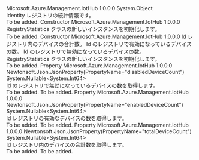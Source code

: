 <Type Name="RegistryStatistics" FullName="Microsoft.Azure.Management.IotHub.Models.RegistryStatistics">
  <TypeSignature Language="C#" Value="public class RegistryStatistics" />
  <TypeSignature Language="ILAsm" Value=".class public auto ansi beforefieldinit RegistryStatistics extends System.Object" />
  <TypeSignature Language="DocId" Value="T:Microsoft.Azure.Management.IotHub.Models.RegistryStatistics" />
  <TypeSignature Language="VB.NET" Value="Public Class RegistryStatistics" />
  <TypeSignature Language="F#" Value="type RegistryStatistics = class" />
  <AssemblyInfo>
    <AssemblyName>Microsoft.Azure.Management.IotHub</AssemblyName>
    <AssemblyVersion>1.0.0.0</AssemblyVersion>
  </AssemblyInfo>
  <Base>
    <BaseTypeName>System.Object</BaseTypeName>
  </Base>
  <Interfaces />
  <Docs>
    <summary>
            Identity レジストリの統計情報です。
            </summary>
    <remarks>To be added.</remarks>
  </Docs>
  <Members>
    <Member MemberName=".ctor">
      <MemberSignature Language="C#" Value="public RegistryStatistics ();" />
      <MemberSignature Language="ILAsm" Value=".method public hidebysig specialname rtspecialname instance void .ctor() cil managed" />
      <MemberSignature Language="DocId" Value="M:Microsoft.Azure.Management.IotHub.Models.RegistryStatistics.#ctor" />
      <MemberSignature Language="VB.NET" Value="Public Sub New ()" />
      <MemberType>Constructor</MemberType>
      <AssemblyInfo>
        <AssemblyName>Microsoft.Azure.Management.IotHub</AssemblyName>
        <AssemblyVersion>1.0.0.0</AssemblyVersion>
      </AssemblyInfo>
      <Parameters />
      <Docs>
        <summary>
            RegistryStatistics クラスの新しいインスタンスを初期化します。
            </summary>
        <remarks>To be added.</remarks>
      </Docs>
    </Member>
    <Member MemberName=".ctor">
      <MemberSignature Language="C#" Value="public RegistryStatistics (Nullable&lt;long&gt; totalDeviceCount = null, Nullable&lt;long&gt; enabledDeviceCount = null, Nullable&lt;long&gt; disabledDeviceCount = null);" />
      <MemberSignature Language="ILAsm" Value=".method public hidebysig specialname rtspecialname instance void .ctor(valuetype System.Nullable`1&lt;int64&gt; totalDeviceCount, valuetype System.Nullable`1&lt;int64&gt; enabledDeviceCount, valuetype System.Nullable`1&lt;int64&gt; disabledDeviceCount) cil managed" />
      <MemberSignature Language="DocId" Value="M:Microsoft.Azure.Management.IotHub.Models.RegistryStatistics.#ctor(System.Nullable{System.Int64},System.Nullable{System.Int64},System.Nullable{System.Int64})" />
      <MemberSignature Language="VB.NET" Value="Public Sub New (Optional totalDeviceCount As Nullable(Of Long) = null, Optional enabledDeviceCount As Nullable(Of Long) = null, Optional disabledDeviceCount As Nullable(Of Long) = null)" />
      <MemberSignature Language="F#" Value="new Microsoft.Azure.Management.IotHub.Models.RegistryStatistics : Nullable&lt;int64&gt; * Nullable&lt;int64&gt; * Nullable&lt;int64&gt; -&gt; Microsoft.Azure.Management.IotHub.Models.RegistryStatistics" Usage="new Microsoft.Azure.Management.IotHub.Models.RegistryStatistics (totalDeviceCount, enabledDeviceCount, disabledDeviceCount)" />
      <MemberType>Constructor</MemberType>
      <AssemblyInfo>
        <AssemblyName>Microsoft.Azure.Management.IotHub</AssemblyName>
        <AssemblyVersion>1.0.0.0</AssemblyVersion>
      </AssemblyInfo>
      <Parameters>
        <Parameter Name="totalDeviceCount" Type="System.Nullable&lt;System.Int64&gt;" />
        <Parameter Name="enabledDeviceCount" Type="System.Nullable&lt;System.Int64&gt;" />
        <Parameter Name="disabledDeviceCount" Type="System.Nullable&lt;System.Int64&gt;" />
      </Parameters>
      <Docs>
        <param name="totalDeviceCount">Id レジストリ内のデバイスの合計数。</param>
        <param name="enabledDeviceCount">Id のレジストリで有効になっているデバイスの数。</param>
        <param name="disabledDeviceCount">Id のレジストリで無効になっているデバイスの数。</param>
        <summary>
            RegistryStatistics クラスの新しいインスタンスを初期化します。
            </summary>
        <remarks>To be added.</remarks>
      </Docs>
    </Member>
    <Member MemberName="DisabledDeviceCount">
      <MemberSignature Language="C#" Value="public Nullable&lt;long&gt; DisabledDeviceCount { get; }" />
      <MemberSignature Language="ILAsm" Value=".property instance valuetype System.Nullable`1&lt;int64&gt; DisabledDeviceCount" />
      <MemberSignature Language="DocId" Value="P:Microsoft.Azure.Management.IotHub.Models.RegistryStatistics.DisabledDeviceCount" />
      <MemberSignature Language="VB.NET" Value="Public ReadOnly Property DisabledDeviceCount As Nullable(Of Long)" />
      <MemberSignature Language="F#" Value="member this.DisabledDeviceCount : Nullable&lt;int64&gt;" Usage="Microsoft.Azure.Management.IotHub.Models.RegistryStatistics.DisabledDeviceCount" />
      <MemberType>Property</MemberType>
      <AssemblyInfo>
        <AssemblyName>Microsoft.Azure.Management.IotHub</AssemblyName>
        <AssemblyVersion>1.0.0.0</AssemblyVersion>
      </AssemblyInfo>
      <Attributes>
        <Attribute>
          <AttributeName>Newtonsoft.Json.JsonProperty(PropertyName="disabledDeviceCount")</AttributeName>
        </Attribute>
      </Attributes>
      <ReturnValue>
        <ReturnType>System.Nullable&lt;System.Int64&gt;</ReturnType>
      </ReturnValue>
      <Docs>
        <summary>
            Id のレジストリで無効になっているデバイスの数を取得します。
            </summary>
        <value>To be added.</value>
        <remarks>To be added.</remarks>
      </Docs>
    </Member>
    <Member MemberName="EnabledDeviceCount">
      <MemberSignature Language="C#" Value="public Nullable&lt;long&gt; EnabledDeviceCount { get; }" />
      <MemberSignature Language="ILAsm" Value=".property instance valuetype System.Nullable`1&lt;int64&gt; EnabledDeviceCount" />
      <MemberSignature Language="DocId" Value="P:Microsoft.Azure.Management.IotHub.Models.RegistryStatistics.EnabledDeviceCount" />
      <MemberSignature Language="VB.NET" Value="Public ReadOnly Property EnabledDeviceCount As Nullable(Of Long)" />
      <MemberSignature Language="F#" Value="member this.EnabledDeviceCount : Nullable&lt;int64&gt;" Usage="Microsoft.Azure.Management.IotHub.Models.RegistryStatistics.EnabledDeviceCount" />
      <MemberType>Property</MemberType>
      <AssemblyInfo>
        <AssemblyName>Microsoft.Azure.Management.IotHub</AssemblyName>
        <AssemblyVersion>1.0.0.0</AssemblyVersion>
      </AssemblyInfo>
      <Attributes>
        <Attribute>
          <AttributeName>Newtonsoft.Json.JsonProperty(PropertyName="enabledDeviceCount")</AttributeName>
        </Attribute>
      </Attributes>
      <ReturnValue>
        <ReturnType>System.Nullable&lt;System.Int64&gt;</ReturnType>
      </ReturnValue>
      <Docs>
        <summary>
            Id レジストリの有効なデバイスの数を取得します。
            </summary>
        <value>To be added.</value>
        <remarks>To be added.</remarks>
      </Docs>
    </Member>
    <Member MemberName="TotalDeviceCount">
      <MemberSignature Language="C#" Value="public Nullable&lt;long&gt; TotalDeviceCount { get; }" />
      <MemberSignature Language="ILAsm" Value=".property instance valuetype System.Nullable`1&lt;int64&gt; TotalDeviceCount" />
      <MemberSignature Language="DocId" Value="P:Microsoft.Azure.Management.IotHub.Models.RegistryStatistics.TotalDeviceCount" />
      <MemberSignature Language="VB.NET" Value="Public ReadOnly Property TotalDeviceCount As Nullable(Of Long)" />
      <MemberSignature Language="F#" Value="member this.TotalDeviceCount : Nullable&lt;int64&gt;" Usage="Microsoft.Azure.Management.IotHub.Models.RegistryStatistics.TotalDeviceCount" />
      <MemberType>Property</MemberType>
      <AssemblyInfo>
        <AssemblyName>Microsoft.Azure.Management.IotHub</AssemblyName>
        <AssemblyVersion>1.0.0.0</AssemblyVersion>
      </AssemblyInfo>
      <Attributes>
        <Attribute>
          <AttributeName>Newtonsoft.Json.JsonProperty(PropertyName="totalDeviceCount")</AttributeName>
        </Attribute>
      </Attributes>
      <ReturnValue>
        <ReturnType>System.Nullable&lt;System.Int64&gt;</ReturnType>
      </ReturnValue>
      <Docs>
        <summary>
            Id レジストリ内のデバイスの合計数を取得します。
            </summary>
        <value>To be added.</value>
        <remarks>To be added.</remarks>
      </Docs>
    </Member>
  </Members>
</Type>